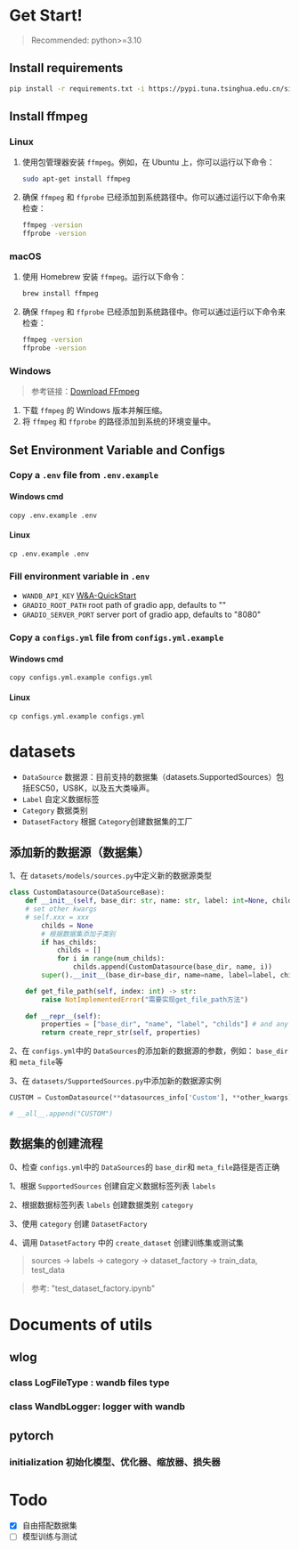 # Get Start!

> Recommended: python>=3.10

## Install requirements

```bash
pip install -r requirements.txt -i https://pypi.tuna.tsinghua.edu.cn/simple
```

## Install ffmpeg

### Linux

1. 使用包管理器安装 `ffmpeg`。例如，在 Ubuntu 上，你可以运行以下命令：
   ```bash
   sudo apt-get install ffmpeg
   ```
2. 确保 `ffmpeg` 和 `ffprobe` 已经添加到系统路径中。你可以通过运行以下命令来检查：
   ```bash
   ffmpeg -version
   ffprobe -version
   ```

### macOS

1. 使用 Homebrew 安装 `ffmpeg`。运行以下命令：
   ```bash
   brew install ffmpeg
   ```
2. 确保 `ffmpeg` 和 `ffprobe` 已经添加到系统路径中。你可以通过运行以下命令来检查：
   ```bash
   ffmpeg -version
   ffprobe -version
   ```

### Windows

> 参考链接：[Download FFmpeg](https://ffmpeg.org/download.html#build-windows)

1. 下载 `ffmpeg` 的 Windows 版本并解压缩。
2. 将 `ffmpeg` 和 `ffprobe` 的路径添加到系统的环境变量中。

## Set Environment Variable and Configs

### Copy a `.env` file from `.env.example`

#### Windows cmd

```shell
copy .env.example .env
```

#### Linux

```shell
cp .env.example .env
```

### Fill environment variable in `.env`

- `WANDB_API_KEY` [W&amp;A-QuickStart](https://wandb.ai/quickstart?utm_source=app-resource-center&utm_medium=app&utm_term=quickstart)
- `GRADIO_ROOT_PATH` root path of gradio app, defaults to ""
- `GRADIO_SERVER_PORT` server port of gradio app, defaults to "8080"

### Copy a `configs.yml` file from `configs.yml.example`

#### Windows cmd

```shell
copy configs.yml.example configs.yml
```

#### Linux

```shell
cp configs.yml.example configs.yml
```

# datasets

- `DataSource` 数据源：目前支持的数据集（datasets.SupportedSources）包括ESC50，US8K，以及五大类噪声。
- `Label` 自定义数据标签
- `Category` 数据类别
- `DatasetFactory` 根据 `Category`创建数据集的工厂

## 添加新的数据源（数据集）

1、在 `datasets/models/sources.py`中定义新的数据源类型

```python
class CustomDatasource(DataSourceBase):
    def __init__(self, base_dir: str, name: str, label: int=None, childs: int = None, **other_kwargs):
  	# set other kwargs
	# self.xxx = xxx
        childs = None
        # 根据数据集添加子类别
        if has_childs:
            childs = []
            for i in range(num_childs):
                childs.append(CustomDatasource(base_dir, name, i))
        super().__init__(base_dir=base_dir, name=name, label=label, childs=childs)

    def get_file_path(self, index: int) -> str:
        raise NotImplementedError("需要实现get_file_path方法")
  
    def __repr__(self):
        properties = ["base_dir", "name", "label", "childs"] # and any other properties you want to include
        return create_repr_str(self, properties)
```

2、在 `configs.yml`中的 `DataSources`的添加新的数据源的参数，例如： `base_dir`和 `meta_file`等

3、在 `datasets/SupportedSources.py`中添加新的数据源实例

```python
CUSTOM = CustomDatasource(**datasources_info['Custom'], **other_kwargs)

# __all__.append("CUSTOM")
```

## 数据集的创建流程

0、检查 `configs.yml`中的 `DataSources`的 `base_dir`和 `meta_file`路径是否正确

1、根据  `SupportedSources` 创建自定义数据标签列表 `labels`

2、根据数据标签列表 `labels` 创建数据类别 `category`

3、使用  `category` 创建 `DatasetFactory`

4、调用 `DatasetFactory` 中的 `create_dataset` 创建训练集或测试集

> sources -> labels -> category -> dataset_factory -> train_data, test_data

> 参考: "test_dataset_factory.ipynb"

# Documents of utils

## wlog

### class LogFileType : wandb files type

### class WandbLogger: logger with wandb

## pytorch

### initialization 初始化模型、优化器、缩放器、损失器

# Todo

* [X] 自由搭配数据集
* [ ] 模型训练与测试

